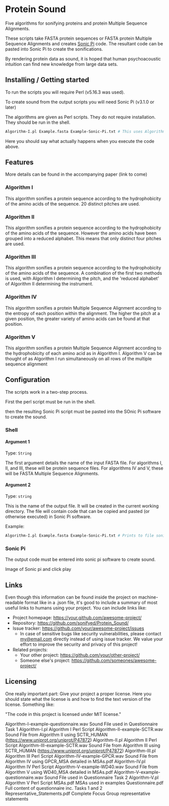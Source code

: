 # Protein Sound
Five algorithms for sonifying proteins and protein Multiple Sequence Alignments.

These scripts take FASTA protein sequences or FASTA protein Multiple Sequence Alignments and creates [Sonic Pi](https://sonic-pi.net) code. The resultant code can be pasted into Sonic Pi to create the sonifications. 

By rendering protein data as sound, it is hoped that human psychoacoustic intuition can find new knowledge from large data sets.

## Installing / Getting started
To run the scripts you will require Perl (v5.16.3 was used). 

To create sound from the output scripts you will need Sonic Pi (v3.1.0 or later)


The algorithms are given as Perl scripts. They do not require installation. They should be run in the shell.

```bash
Algorithm-I.pl Example.fasta Example-Sonic-Pi.txt # This uses Algorithm I to create a file called 'Example-Sonic-Pi.txt'. The code in this file can be pasted into Sonic Pi's graphical user interface to listen to the sonification. 
```

Here you should say what actually happens when you execute the code above.

## Features
More details can be found in the accompanying paper (link to come)

 ### Algorithm I
 This algorithm sonifies a protein sequence according to the hydrophobicity of the amino acids of the sequence. 20 distinct pitches are used.
 
 ### Algorithm II
 This algorithm sonifies a protein sequence according to the hydrophobicity of the amino acids of the sequence. However the amino acids have been grouped into a reduced alphabet. This means that only distinct four pitches are used.
 
 ### Algorithm III
 This algorithm sonifies a protein sequence according to the hydrophobicity of the amino acids of the sequence. A combination of the first two methods is used, with Algorithm I determining the pitch, and the 'reduced alphabet' of Algorithm II determining the instrument.
 
 ### Algorithm IV
 This algorithm sonifies a protein Multiple Sequence Alignment according to the entropy of each position within the alignment. The higher the pitch at a given position, the greater variety of amino acids can be found at that position.
 
 ### Algorithm V
 This algorithm sonifies a protein Multiple Sequence Alignment according to the hydrophobicity of each amino acid as in Algorithm I. Algorithm V can be thought of as Algorithm I run simultaneously on all rows of the multiple sequence alignment

## Configuration

The scripts work in a two-step process.

First the perl script must be run in the shell.

then the resulting Sonic Pi script must be pasted into the SOnic Pi software to create the sound.

### Shell

#### Argument 1
Type: `String`  

The first argument details the name of the input FASTA file. For algorithms I, II, and III, these will be protein sequence files. For algorithms IV and V, these will be FASTA Multiple Sequence Alignments.

#### Argument 2
Type: `string`  

This is the name of the output file. It will be created in the current working directory. The file will contain code that can be copied and pasted (or otherwise executed) in Sonic Pi software.

Example:
```bash
Algorithm-I.pl Example.fasta Example-Sonic-Pi.txt # Prints to file sonic-pi code for sonifictaion 
```

### Sonic Pi
The output code must be entered into sonic pi software to create sound. 

Image of Sonic pi and click play


## Links

Even though this information can be found inside the project on machine-readable
format like in a .json file, it's good to include a summary of most useful
links to humans using your project. You can include links like:

- Project homepage: https://your.github.com/awesome-project/
- Repository: https://github.com/sonifyed/Protein_Sound/
- Issue tracker: https://github.com/your/awesome-project/issues
  - In case of sensitive bugs like security vulnerabilities, please contact
    my@email.com directly instead of using issue tracker. We value your effort
    to improve the security and privacy of this project!
- Related projects:
  - Your other project: https://github.com/your/other-project/
  - Someone else's project: https://github.com/someones/awesome-project/


## Licensing

One really important part: Give your project a proper license. Here you should
state what the license is and how to find the text version of the license.
Something like:

"The code in this project is licensed under MIT license."



Algorithm-I-example-questionnaire.wav		Sound File used in Questionnaire Task 1
Algorithm-I.pl					                Algorithm I Perl Script
Algorithm-II-example-SCTR.wav			      Sound File from Algorithm II using SCTR_HUMAN (https://www.uniprot.org/uniprot/P47872)
Algorithm-II.pl					                Algorithm II Perl Script
Algorithm-III-example-SCTR.wav			    Sound File from Algorithm III using SCTR_HUMAN (https://www.uniprot.org/uniprot/P47872)
Algorithm-III.pl				                Algorithm III Perl Script
Algorithm-IV-example-GPCR.wav			      Sound File from Algorithm IV using GPCR_MSA detailed in MSAs.pdf
Algorithm-IV.pl					                Algorithm IV Perl Script
Algorithm-V-example-WD40.wav			      Sound File from Algorithm V using WD40_MSA detailed in MSAs.pdf
Algorithm-V-example-questionnaire.wav		Sound File used in Questionnaire Task 2
Algorithm-V.pl					                Algorithm V Perl Script
MSAs.pdf					                      MSAs used in examples
Questionnaire.pdf				                Full content of questionnaire inc. Tasks 1 and 2
Representative_Statements.pdf			      Complete Focus Group representative statements

